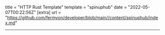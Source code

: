title = "HTTP Rust Template"
template = "spinuphub"
date = "2022-05-07T00:22:56Z"
[extra]
url = "https://github.com/fermyon/developer/blob/main//content/spinuphub/index.md"

---
